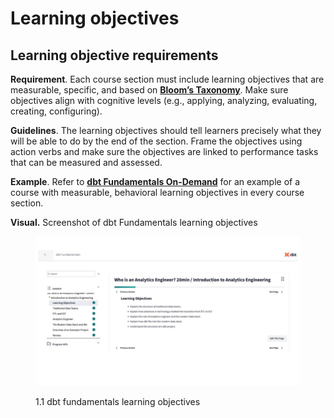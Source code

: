 # Learning objectives

## Learning objective requirements

**Requirement**. Each course section must include learning objectives that are measurable, specific, and based on [**Bloom’s Taxonomy**](https://dbt-learn.gitbook.io/on-demand-learning-fieldbook/v/on-demand-learning-glossary#blooms-taxonomy). Make sure objectives align with cognitive levels (e.g., applying, analyzing, evaluating, creating, configuring).

**Guidelines**. The learning objectives should tell learners precisely what they will be able to do by the end of the section. Frame the objectives using action verbs and make sure the objectives are linked to performance tasks that can be measured and assessed.

**Example**. Refer to [**dbt Fundamentals On-Demand**](https://learn.getdbt.com/learn/course/dbt-fundamentals/who-is-an-analytics-engineer-20min/introduction-to-analytics-engineering) for an example of a course with measurable, behavioral learning objectives in every course section.

**Visual.** Screenshot of dbt Fundamentals learning objectives

<figure><img src="../.gitbook/assets/visual-learning objectives.jpg" alt=""><figcaption><p>1.1 dbt fundamentals learning objectives</p></figcaption></figure>
